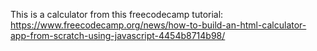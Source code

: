 This is a calculator from this freecodecamp tutorial: https://www.freecodecamp.org/news/how-to-build-an-html-calculator-app-from-scratch-using-javascript-4454b8714b98/
